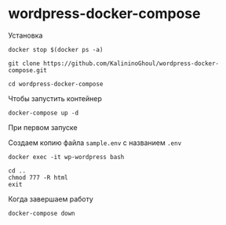 # wordpress-docker-compose

Установка

`docker stop $(docker ps -a)`

`git clone https://github.com/KalininoGhoul/wordpress-docker-compose.git`

`cd wordpress-docker-compose`

Чтобы запустить контейнер

`docker-compose up -d`

При первом запуске

Создаем копию файла `sample.env` с названием `.env`  

```
docker exec -it wp-wordpress bash

cd ..
chmod 777 -R html
exit
```

Когда завершаем работу

`docker-compose down`

